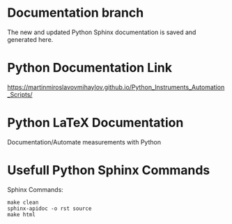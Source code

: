 # Documentation branch 

The new and updated Python Sphinx documentation is saved and generated here.


# Python Documentation Link

https://martinmiroslavovmihaylov.github.io/Python_Instruments_Automation_Scripts/

# Python LaTeX Documentation

Documentation/Automate measurements with Python


# Usefull Python Sphinx Commands 
Sphinx Commands:

	make clean
	sphinx-apidoc -o rst source
	make html